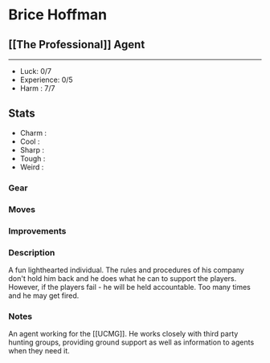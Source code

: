 # Brice Hoffman
## [[The Professional]] Agent
---
 - Luck: 0/7
 - Experience: 0/5
 - Harm : 7/7

## Stats
- Charm : 
- Cool :
- Sharp :
- Tough :
- Weird :
 
### Gear

### Moves

### Improvements

### Description
A fun lighthearted individual. The rules and procedures of his company don't hold him back and he does what he can to support the players. However, if the players fail - he will be held accountable. Too many times and he may get fired.
### Notes
An agent working for the [[UCMG]]. He works closely with third party hunting groups, providing ground support as well as information to agents when they need it. 
  
